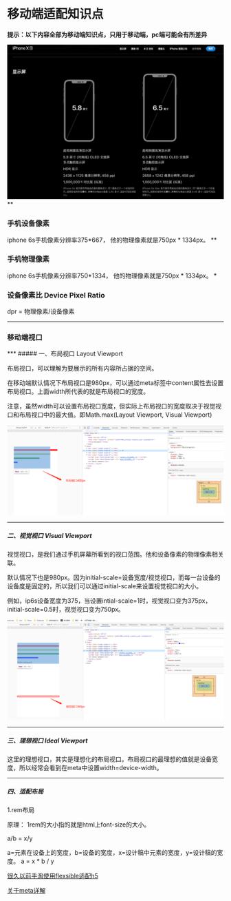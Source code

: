 # 移动端适配知识点

**提示：以下内容全部为移动端知识点，只用于移动端，pc端可能会有所差异**


![layout](https://github.com/wangx1229/viewport/blob/master/imgs/px.png)
**
### 手机设备像素

iphone 6s手机像素分辨率375*667， 他的物理像素就是750px * 1334px。
**
### 手机物理像素

iphone 6s手机像素分辨率750*1334， 他的物理像素就是750px * 1334px。
*
### 设备像素比 Device Pixel Ratio

dpr = 物理像素/设备像素
***
### 移动端视口

<meta name="viewport" content="width=device-width,initial-scale=1"/>
***
##### 一、布局视口 Layout Viewport

布局视口，可以理解为要展示的所有内容所占据的空间。

在移动端默认情况下布局视口是980px，可以通过meta标签中content属性去设置布局视口。上面width所代表的就是布局视口的宽度。 

注意，虽然width可以设置布局视口宽度，但实际上布局视口的宽度取决于视觉视口和布局视口中的最大值。即Math.max(Layout Viewport, Visual Viewport)

![layout](https://github.com/wangx1229/viewport/blob/master/imgs/layout.png)
***
##### 二、视觉视口 Visual Viewport

视觉视口，是我们通过手机屏幕所看到的视口范围。他和设备像素的物理像素相关联。

默认情况下也是980px。因为initial-scale=设备宽度/视觉视口，而每一台设备的设备度是固定的，所以我们可以通过initial-scale来设置视觉视口的大小。

例如，ip6s设备宽度为375，当设置intial-scale=1时，视觉视口变为375px，initial-scale=0.5时，视觉视口变为750px。

![layout](https://github.com/wangx1229/viewport/blob/master/imgs/visual.png)
***
##### 三、理想视口 Ideal Viewport

这里的理想视口，其实是理想化的布局视口。布局视口的最理想的值就是设备宽度，所以经常会看到在meta中设置width=device-width。
***
##### 四、适配布局

1.rem布局

原理： 1rem的大小指的就是html上font-size的大小。

a/b = x/y   

a=元素在设备上的宽度，b=设备的宽度，x=设计稿中元素的宽度，y=设计稿的宽度。 a = x * b / y

[很久以前手淘使用flexsible适配h5](https://github.com/amfe/article/issues/17)

[关于meta详解](https://developer.mozilla.org/zh-CN/docs/Web/HTML/Element/meta)

